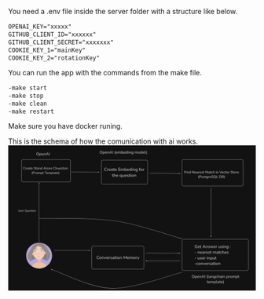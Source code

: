 You need a .env file inside the server folder with a structure like below.

```
OPENAI_KEY="xxxxx"
GITHUB_CLIENT_ID="xxxxxx"
GITHUB_CLIENT_SECRET="xxxxxxx"
COOKIE_KEY_1="mainKey"
COOKIE_KEY_2="rotationKey"
```

You can run the app with the commands from the make file.

    -make start
    -make stop
    -make clean
    -make restart

Make sure you have docker runing.





This is the schema of how the comunication with ai works.
![Alt text](image.png)

